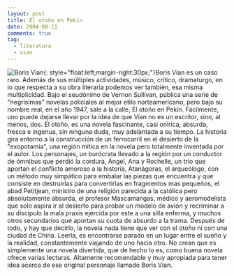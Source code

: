 ```yaml
---
layout: post
title: El otoño en Pekín
date: 2004-08-11
comments: true
tag:
  - literatura
  - vian
---
```


![Boris Vian][vian-img]{: style="float:left;margin-right:30px;"}Boris Vian es
un caso raro. Además de sus múltiples actividades, músico, crítico, dramaturgo,
en lo que respecta a su obra literaria podemos ver también, esa misma
multiplicidad. Bajo el seudónimo de Vernon Sullivan, pública una serie de
"negrísimas" novelas policiales al mejor etilo norteamericano, pero bajo su
nombre real, en el año 1947, sale a la calle, El otoño en Pekín. Fácilmente,
uno puede dejarse llevar por la idea de que Vian no es un escritor, sino, al
menos, dos. El otoño, es una novela fascinante, casi onírica, absurda, fresca e
ingenua, sin ninguna duda, muy adelantada a su tiempo. La historia gira entorno
a la construcción de un ferrocarril en el desierto de la "exopotamia", una región
mítica en la novela pero totalmente inventada por el autor. Los personajes, un
burócrata llevado a la región por un conductor de ómnibus que perdió la
cordura, Ángel, Ana y Rochelle, un trío que aportan el conflicto amoroso a la
historia, Atanágoras, el arqueólogo, con un método muy simpático para embalar
las piezas que encuentra y que consiste en destruirlas para convertirlas en
fragmentos mas pequeños, el abad Petitjean, ministro de una religión parecida a
la católica pero absolutamente absurda, el profesor Mascamangas, médico y
aeromodelista que solo aspira ir al desierto para probar un modelo de avión y
recriminar a su discípulo la mala praxis ejercida por este a una silla enferma,
y muchos otros secundarios que aportan su cuota de absurdo a la trama. Después
de todo, y hay que decirlo, la novela nada tiene que ver con el otoño ni con
una ciudad de China. Leerla, es encontrarse parado en un lugar entre el sueño y
la realidad, constantemente viajando de uno hacia otro. No crean que es
simplemente una novela divertida, que de hecho lo es, como buena novela ofrece
varias lecturas. Altamente recomendable y muy apropiada para tener idea acerca
de ese original personaje llamado Boris Vian.

[vian-img]: http://4.bp.blogspot.com/-jpm68bxOyvA/UImrshm64oI/AAAAAAAAA2E/MQv1px63FNo/s1600/images.jpg
